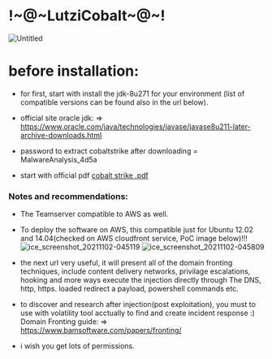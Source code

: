 # !~@~LutziCobalt~@~!

![Untitled](https://user-images.githubusercontent.com/45577616/137908075-804e8916-f796-4c84-be2a-b7ca8acdb86c.png)

# before installation:

 * for first, start with install the jdk-8u271 for your environment (list of compatible versions can be found also in the url below).

 * official site oracle jdk: => https://www.oracle.com/java/technologies/javase/javase8u211-later-archive-downloads.html

 * password to extract cobaltstrike after downloading = MalwareAnalysis_4d5a
 
* start with official pdf [cobalt strike .pdf](https://github.com/LutziGoz/-Lutzi_Goz_Softwares-Tools_Rare-useful-/files/7373219/cobalt.strike.pdf)

### Notes and recommendations:
* The Teamserver compatible to AWS as well.
* To deploy the software on AWS, this compatible just for Ubuntu 12.02 and 14.04(checked on AWS cloudfront service, PoC image below)!!!
![ice_screenshot_20211102-045119](https://user-images.githubusercontent.com/45577616/139780233-445352ae-1ebf-4864-8e1a-57020d14f4f7.png)
![ice_screenshot_20211102-045809](https://user-images.githubusercontent.com/45577616/139780239-3954ecaa-9a44-4238-b9ea-2906e8fa8136.png)

* the next url very useful, it will present all of the domain fronting techniques, include content delivery networks, privilage escalations, hooking and more ways execute the injection directly through The DNS, http, https.
loaded redirect a payload, powershell commands etc. 
* to discover and research after injection(post exploitation), you must to use with volatility tool acctually to find and create incident response :)
Domain Fronting guide: => https://www.bamsoftware.com/papers/fronting/
* i wish you get lots of permissions.
